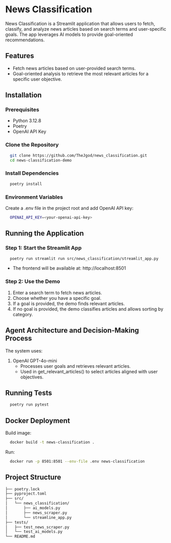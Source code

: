 # News Classification

News Classification is a Streamlit application that allows users to fetch, classify, and analyze news articles based on search terms and user-specific goals. The app leverages AI models to provide goal-oriented recommendations.


## Features

- Fetch news articles based on user-provided search terms.
- Goal-oriented analysis to retrieve the most relevant articles for a specific user objective.

## Installation

### Prerequisites

- Python 3.12.8
- Poetry
- OpenAI API Key

### Clone the Repository

```bash
  git clone https://github.com/TheJgod/news_classification.git
  cd news-classification-demo
```

### Install Dependencies

```bash
  poetry install
```

### Environment Variables

Create a .env file in the project root and add OpenAI API key:

```bash
  OPENAI_API_KEY=<your-openai-api-key>
```

## Running the Application

### Step 1: Start the Streamlit App

```bash
  poetry run streamlit run src/news_classification/streamlit_app.py
```

- The frontend will be available at: http://localhost:8501

### Step 2: Use the Demo

1. Enter a search term to fetch news articles.
2. Choose whether you have a specific goal.
3. If a goal is provided, the demo finds relevant articles.
4. If no goal is provided, the demo classifies articles and allows sorting by category.

## Agent Architecture and Decision-Making Process

The system uses:

1. OpenAI GPT-4o-mini
   - Processes user goals and retrieves relevant articles.
   - Used in get_relevant_articles() to select articles aligned with user objectives.

## Running Tests

```bash
  poetry run pytest
```

## Docker Deployment

Build image:

```bash
  docker build -t news-classification .
```

Run:

```bash
  docker run -p 8501:8501 --env-file .env news-classification
```


## Project Structure

```bash
├── poetry.lock
├── pyproject.toml
├── src/
│   └── news_classification/
│       ├── ai_models.py        
│       ├── news_scraper.py     
│       └── streamline_app.py 
├── tests/
│   ├── test_news_scraper.py
│   └── test_ai_models.py
└── README.md
```








